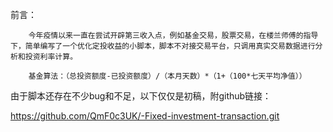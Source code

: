 前言：

        今年疫情以来一直在尝试开辟第三收入点，例如基金交易，股票交易，在楼兰师傅的指导下，简单编写了一个优化定投收益的小脚本，脚本不对接交易平台，只调用真实交易数据进行分析和投资利率计算。

        基金算法：（总投资额度-已投资额度）/（本月天数）*（1+（100*七天平均净值））

由于脚本还存在不少bug和不足，以下仅仅是初稿，附github链接：

https://github.com/QmF0c3UK/-Fixed-investment-transaction.git

